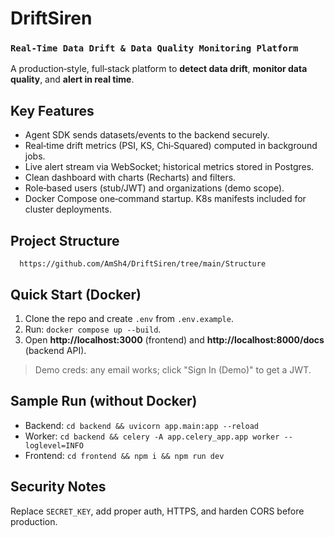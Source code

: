 # DriftSiren  
### `Real‑Time Data Drift & Data Quality Monitoring Platform`

A production‑style, full‑stack platform to **detect data drift**, **monitor data quality**, and **alert in real time**.

## Key Features
- Agent SDK sends datasets/events to the backend securely.
- Real‑time drift metrics (PSI, KS, Chi‑Squared) computed in background jobs.
- Live alert stream via WebSocket; historical metrics stored in Postgres.
- Clean dashboard with charts (Recharts) and filters.
- Role‑based users (stub/JWT) and organizations (demo scope).
- Docker Compose one‑command startup. K8s manifests included for cluster deployments.

## Project Structure

      https://github.com/AmSh4/DriftSiren/tree/main/Structure
##  Quick Start (Docker)
1. Clone the repo and create `.env` from `.env.example`.
2. Run: `docker compose up --build`.
3. Open **http://localhost:3000** (frontend) and **http://localhost:8000/docs** (backend API).

> Demo creds: any email works; click "Sign In (Demo)" to get a JWT.

## Sample Run (without Docker)
- Backend: `cd backend && uvicorn app.main:app --reload`
- Worker: `cd backend && celery -A app.celery_app.app worker --loglevel=INFO`
- Frontend: `cd frontend && npm i && npm run dev`

## Security Notes
Replace `SECRET_KEY`, add proper auth, HTTPS, and harden CORS before production.

